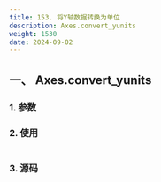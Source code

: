 ```yaml
---
title: 153. 将Y轴数据转换为单位
description: Axes.convert_yunits
weight: 1530
date: 2024-09-02
---
```

<style>
th, td {
  border: 1px solid rgb(190, 190, 190);
}
</style>


## 一、 Axes.convert_yunits


### 1. 参数




### 2. 使用



```python


```


### 3. 源码
```python

```





